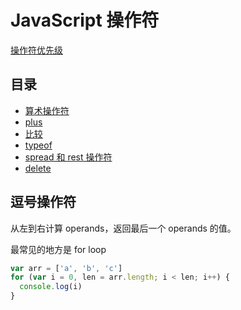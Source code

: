 # JavaScript 操作符

[操作符优先级](https://developer.mozilla.org/en-US/docs/Web/JavaScript/Reference/Operators/Operator_Precedence)

## 目录

- [算术操作符](arithmetic.md)
- [plus](plus.md)
- [比较](comparisons.md)
- [typeof](typeof.md)
- [spread 和 rest 操作符](spread-rest.md)
- [delete](delete.md)

## 逗号操作符

从左到右计算 operands，返回最后一个 operands 的值。

最常见的地方是 for loop

```js
var arr = ['a', 'b', 'c']
for (var i = 0, len = arr.length; i < len; i++) {
  console.log(i)
}
```
